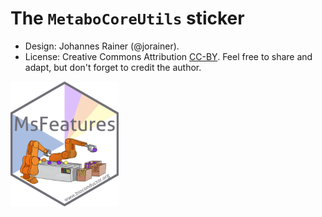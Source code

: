 # The `MetaboCoreUtils` sticker

- Design: Johannes Rainer (@jorainer).
- License: Creative Commons Attribution
  [CC-BY](https://creativecommons.org/licenses/by/2.0/). Feel free to
  share and adapt, but don't forget to credit the author.

<img src="./MsFeatures.png" height="200">


